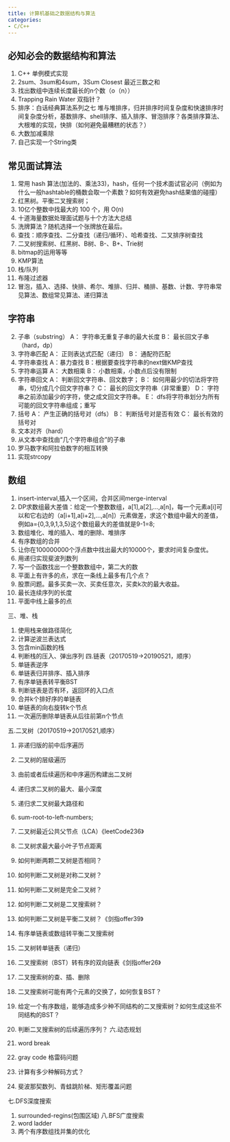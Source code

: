 ```yaml
---
title: 计算机基础之数据结构与算法
categories: 
- C/C++
---
```




## 必知必会的数据结构和算法
1. C++ 单例模式实现
2. 2sum、3sum和4sum，3Sum Closest 最近三数之和
3. 找出数组中连续长度最长的n个数（o（n））
4. Trapping Rain Water 双指针？
5. 排序：白话经典算法系列之七 堆与堆排序，归并排序时间复杂度和快速排序时间复杂度分析，基数排序、shell排序、插入排序、冒泡排序？各类排序算法、大根堆的实现，快排（如何避免最糟糕的状态？）
6. 大数加减乘除
7. 自己实现一个String类


## 常见面试算法
1. 常用 hash 算法(加法的、乘法33)，hash，任何一个技术面试官必问（例如为什么一般hashtable的桶数会取一个素数？如何有效避免hash结果值的碰撞）
2. 红黑树。平衡二叉搜索树；
3. 10亿个整数中找最大的 100 个，用 O(n)
4. 十道海量数据处理面试题与十个方法大总结
19.	洗牌算法？随机选择一个张牌放在最后。
24.	查找：顺序查找、二分查找（递归/循环）、哈希查找、二叉排序树查找
25.	二叉树搜索树、红黑树、B树、B-、B+、Trie树
26.	bitmap的运用等等
27.	KMP算法
28.	栈/队列
29.	布隆过滤器
30.	冒泡，插入、选择、快排、希尔、堆排、归并、桶排、基数、计数、字符串常见算法、数组常见算法、递归算法



## 字符串	
2.	子串（substring）
A：	字符串无重复子串的最大长度
B：	最长回文子串（hard，dp）
3.	字符串匹配
A：	正则表达式匹配（递归）
B：	通配符匹配
4.	字符串查找
A：暴力查找
B：根据要查找字符串的next做KMP查找
5.	字符串运算
A：	大数相乘
B：	小数相乘，小数点后没有限制
6.	字符串回文
A：	判断回文字符串、回文数字；
B：	如何用最少的切法将字符串，切分成几个回文字符串？
C：	最长的回文字符串（非常重要）
D：	字符串之前添加最少的字符，使之成文回文字符串。
E：	dfs将字符串划分为所有可能的回文字符串组成；重写
7.	括号
A：	产生正确的括号对（dfs）
B：	判断括号对是否有效
C：	最长有效的括号对
8.	文本对齐（hard）
9.	从文本中查找由“几个字符串组合”的子串
10.	罗马数字和阿拉伯数字的相互转换
11.	实现strcopy

## 数组
1.	insert-interval,插入一个区间，合并区间merge-interval
2.	DP求数组最大差值：给定一个整数数组，a[1],a[2],...,a[n]，每一个元素a[i]可以和它右边的（a[i+1],a[i+2],...,a[n]）元素做差，求这个数组中最大的差值，例如a={0,3,9,1,3,5}这个数组最大的差值就是9-1=8;
3.	 数组堆化、堆的插入、堆的删除、堆排序
4.	有序数组的合并
5.	让你在100000000个浮点数中找出最大的10000个，要求时间复杂度优。
6.	用递归实现斐波列数列
7.	写一个函数找出一个整数数组中，第二大的数
8.	平面上有许多的点，求在一条线上最多有几个点？
9.	股票问题。最多买卖一次、买卖任意次，买卖k次的最大收益。
10.	最长连续序列的长度
11.	平面中线上最多的点

三、堆、栈
1.	使用栈来做路径简化
2.	计算逆波兰表达式
3.	包含min函数的栈
4.	判断栈的压入、弹出序列
四.链表（20170519->20190521，顺序）
1.	单链表逆序
2.	单链表归并排序、插入排序
3.	有序单链表转平衡BST
4.	判断链表是否有环，返回环的入口点
5.	合并k个排好序的单链表
6.	单链表的向右旋转k个节点
7.	一次遍历删除单链表从后往前第n个节点

五.二叉树（20170519->20170521,顺序）
1.	非递归版的前中后序遍历
2.	二叉树的层级遍历
3.	由前或者后续遍历和中序遍历构建出二叉树
4.	递归求二叉树的最大、最小深度
5.	递归求二叉树最大路径和
6.	sum-root-to-left-numbers;
7.	二叉树最近公共父节点（LCA）《leetCode236》
8.	二叉树求最大最小叶子节点距离

9.	如何判断两颗二叉树是否相同？
10.	如何判断二叉树是对称二叉树？
11.	如何判断二叉树是完全二叉树？
12.	如何判断二叉树是二叉搜索树？
13.	如何判断二叉树是平衡二叉树？《剑指offer39》

14.	有序单链表或数组转平衡二叉搜索树
15.	二叉树转单链表（递归）
16.	二叉搜索树（BST）转有序的双向链表《剑指offer26》

17.	二叉搜索树的查、插、删除
18.	二叉搜索树可能有两个元素的交换了，如何恢复BST？
19.	给定一个有序数组，能够造成多少种不同结构的二叉搜索树？如何生成这些不同结构的BST？
20.	判断二叉搜索树的后续遍历序列？
六.动态规划
1.	word break
2.	gray code 格雷码问题
3.	计算有多少种解码方式？
4.	斐波那契数列、青蛙跳阶梯、矩形覆盖问题

七.DFS深度搜索
1.	surrounded-regins(包围区域)
八.BFS广度搜索
1.	word ladder
2.	两个有序数组找并集的优化
